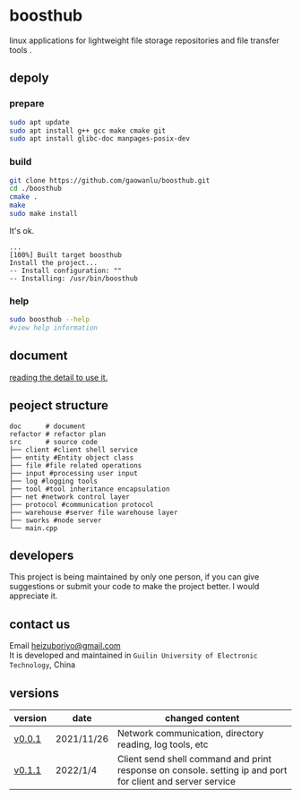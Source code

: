 # boosthub

linux applications for lightweight file storage repositories and file transfer tools .

## depoly

### prepare

```bash
sudo apt update 
sudo apt install g++ gcc make cmake git 
sudo apt install glibc-doc manpages-posix-dev 
```

### build

```bash
git clone https://github.com/gaowanlu/boosthub.git  
cd ./boosthub 
cmake . 
make 
sudo make install 
```

It's ok.

```text
...
[100%] Built target boosthub
Install the project...
-- Install configuration: ""
-- Installing: /usr/bin/boosthub
```

### help

```bash
sudo boosthub --help
#view help information
```

## document

[reading the detail to use it.](./doc/README.md)

## peoject structure  

```text
doc      # document
refactor # refactor plan
src      # source code
├── client #client shell service  
├── entity #Entity object class  
├── file #file related operations  
├── input #processing user input  
├── log #logging tools  
├── tool #tool inheritance encapsulation  
├── net #network control layer  
├── protocol #communication protocol  
├── warehouse #server file warehouse layer
├── sworks #node server
└── main.cpp   
```

## developers

This project is being maintained by only one person, if you can give suggestions or submit your code to make the project better. I would appreciate it.  

## contact us

Email heizuboriyo@gmail.com  
It is developed and maintained in  `Guilin University of Electronic Technology`, China  

## versions

|  version   |  date  | changed content |  
|  ----  | ----  |----|  
| [v0.0.1](https://github.com/gaowanlu/boosthub/releases/tag/v0.0.1)  | 2021/11/26 | Network communication, directory reading, log tools, etc |  
| [v0.1.1](https://github.com/gaowanlu/boosthub/releases/tag/v0.1.1)  | 2022/1/4 | Client send shell command and print response on console. setting ip and port for client and server service |  
